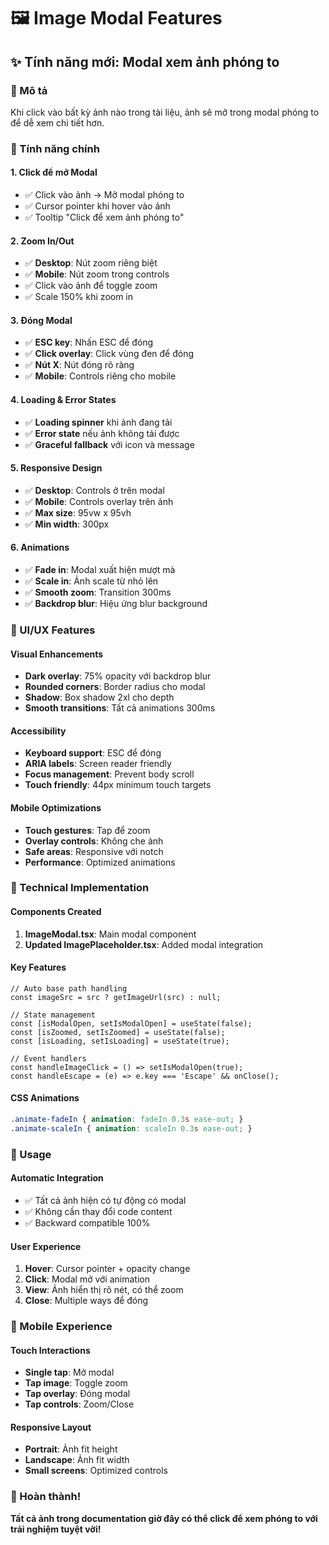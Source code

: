 # 🖼️ Image Modal Features

## ✨ Tính năng mới: Modal xem ảnh phóng to

### 🎯 Mô tả
Khi click vào bất kỳ ảnh nào trong tài liệu, ảnh sẽ mở trong modal phóng to để dễ xem chi tiết hơn.

### 🔧 Tính năng chính

#### 1. **Click để mở Modal**
- ✅ Click vào ảnh → Mở modal phóng to
- ✅ Cursor pointer khi hover vào ảnh
- ✅ Tooltip "Click để xem ảnh phóng to"

#### 2. **Zoom In/Out**
- ✅ **Desktop**: Nút zoom riêng biệt
- ✅ **Mobile**: Nút zoom trong controls
- ✅ Click vào ảnh để toggle zoom
- ✅ Scale 150% khi zoom in

#### 3. **Đóng Modal**
- ✅ **ESC key**: Nhấn ESC để đóng
- ✅ **Click overlay**: Click vùng đen để đóng
- ✅ **Nút X**: Nút đóng rõ ràng
- ✅ **Mobile**: Controls riêng cho mobile

#### 4. **Loading & Error States**
- ✅ **Loading spinner** khi ảnh đang tải
- ✅ **Error state** nếu ảnh không tải được
- ✅ **Graceful fallback** với icon và message

#### 5. **Responsive Design**
- ✅ **Desktop**: Controls ở trên modal
- ✅ **Mobile**: Controls overlay trên ảnh
- ✅ **Max size**: 95vw x 95vh
- ✅ **Min width**: 300px

#### 6. **Animations**
- ✅ **Fade in**: Modal xuất hiện mượt mà
- ✅ **Scale in**: Ảnh scale từ nhỏ lên
- ✅ **Smooth zoom**: Transition 300ms
- ✅ **Backdrop blur**: Hiệu ứng blur background

### 🎨 UI/UX Features

#### **Visual Enhancements**
- **Dark overlay**: 75% opacity với backdrop blur
- **Rounded corners**: Border radius cho modal
- **Shadow**: Box shadow 2xl cho depth
- **Smooth transitions**: Tất cả animations 300ms

#### **Accessibility**
- **Keyboard support**: ESC để đóng
- **ARIA labels**: Screen reader friendly
- **Focus management**: Prevent body scroll
- **Touch friendly**: 44px minimum touch targets

#### **Mobile Optimizations**
- **Touch gestures**: Tap để zoom
- **Overlay controls**: Không che ảnh
- **Safe areas**: Responsive với notch
- **Performance**: Optimized animations

### 🔧 Technical Implementation

#### **Components Created**
1. **ImageModal.tsx**: Main modal component
2. **Updated ImagePlaceholder.tsx**: Added modal integration

#### **Key Features**
```tsx
// Auto base path handling
const imageSrc = src ? getImageUrl(src) : null;

// State management
const [isModalOpen, setIsModalOpen] = useState(false);
const [isZoomed, setIsZoomed] = useState(false);
const [isLoading, setIsLoading] = useState(true);

// Event handlers
const handleImageClick = () => setIsModalOpen(true);
const handleEscape = (e) => e.key === 'Escape' && onClose();
```

#### **CSS Animations**
```css
.animate-fadeIn { animation: fadeIn 0.3s ease-out; }
.animate-scaleIn { animation: scaleIn 0.3s ease-out; }
```

### 🚀 Usage

#### **Automatic Integration**
- ✅ Tất cả ảnh hiện có tự động có modal
- ✅ Không cần thay đổi code content
- ✅ Backward compatible 100%

#### **User Experience**
1. **Hover**: Cursor pointer + opacity change
2. **Click**: Modal mở với animation
3. **View**: Ảnh hiển thị rõ nét, có thể zoom
4. **Close**: Multiple ways để đóng

### 📱 Mobile Experience

#### **Touch Interactions**
- **Single tap**: Mở modal
- **Tap image**: Toggle zoom
- **Tap overlay**: Đóng modal
- **Tap controls**: Zoom/Close

#### **Responsive Layout**
- **Portrait**: Ảnh fit height
- **Landscape**: Ảnh fit width
- **Small screens**: Optimized controls

### 🎵 Hoàn thành!

**Tất cả ảnh trong documentation giờ đây có thể click để xem phóng to với trải nghiệm tuyệt vời!**
